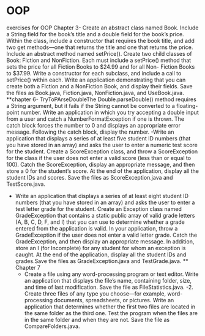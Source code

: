 # OOP
 exercises for OOP
Chapter 3- Create an abstract class named Book. Include a String field for the
 book’s title and a double field for the book’s price. Within the class,
 include a constructor that requires the book title, and add two get
 methods—one that returns the title and one that returns the price. Include
 an abstract method named setPrice(). Create two child classes of
 Book: Fiction and NonFiction. Each must include a setPrice() method
 that sets the price for all Fiction Books to $24.99 and for all Non-
 Fiction Books to $37.99. Write a constructor for each subclass, and
 include a call to setPrice() within each. Write an application demonstrating
 that you can create both a Fiction and a NonFiction Book,
 and display their fields. Save the files as Book.java, Fiction.java,
 NonFiction.java, and UseBook.java.
**chapter 6- TryToPArseDoubleThe Double.parseDouble() method requires a String argument, but
 it fails if the String cannot be converted to a floating-point number.
 Write an application in which you try accepting a double input from
 a user and catch a NumberFormatException if one is thrown. The
 catch block forces the number to 0 and displays an appropriate error
 message. Following the catch block, display the number.
 -Write an application that displays a series of at least five student ID
 numbers (that you have stored in an array) and asks the user to enter
 a numeric test score for the student. Create a ScoreException class,
 and throw a ScoreException for the class if the user does not enter
 a valid score (less than or equal to 100). Catch the ScoreException,
 display an appropriate message, and then store a 0 for the student’s
 score. At the end of the application, display all the student IDs and
 scores. Save the files as ScoreException.java and TestScore.java.
 - Write an application that displays a series of at least eight student ID
 numbers (that you have stored in an array) and asks the user to enter
 a test letter grade for the student. Create an Exception class named
 GradeException that contains a static public array of valid grade letters
 (A, B, C, D, F, and I) that you can use to determine whether
 a grade entered from the application is valid. In your application,
 throw a GradeException if the user does not enter a valid letter grade.
 Catch the GradeException, and then display an appropriate message.
 In addition, store an I (for Incomplete) for any student for whom an
 exception is caught. At the end of the application, display all the
 student IDs and grades.Save the files as GradeException.java and
 TestGrade.java.
   ** Chapter 7
   - Create a file using any word-processing program or text editor. Write
   an application that displays the file’s name, containing folder, size,
   and time of last modification. Save the file as FileStatistics.java.
   -2. Create three files of any type you choose—for example, word-processing
     documents, spreadsheets, or pictures. Write an application that determines
     whether the first two files are located in the same folder as
     the third one. Test the program when the files are in the same folder
     and when they are not. Save the file as CompareFolders.java.  
